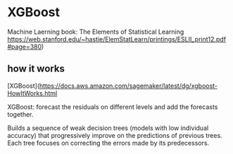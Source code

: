 # XGBoost
Machine Laerning book: The Elements of Statistical Learning
https://web.stanford.edu/~hastie/ElemStatLearn/printings/ESLII_print12.pdf#page=380)

## how it works
[XGBoost](https://docs.aws.amazon.com/sagemaker/latest/dg/xgboost-HowItWorks.html

XGBoost: forecast the residuals on different levels and add the forecasts together.

Builds a sequence of weak decision trees (models with low individual accuracy) that progressively improve on the predictions of previous trees. 
Each tree focuses on correcting the errors made by its predecessors.

